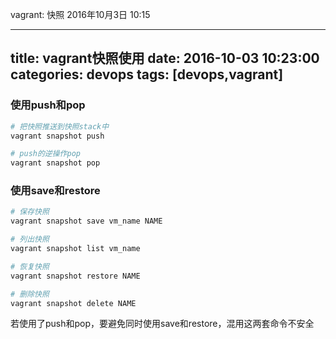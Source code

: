 vagrant: 快照
2016年10月3日
10:15

---
title: vagrant快照使用
date: 2016-10-03 10:23:00
categories: devops
tags: [devops,vagrant]
---
### 使用push和pop
``` bash
# 把快照推送到快照stack中
vagrant snapshot push

# push的逆操作pop
vagrant snapshot pop
```

### 使用save和restore
<!--more-->

``` bash
# 保存快照
vagrant snapshot save vm_name NAME

# 列出快照
vagrant snapshot list vm_name

# 恢复快照
vagrant snapshot restore NAME

# 删除快照
vagrant snapshot delete NAME
```

若使用了push和pop，要避免同时使用save和restore，混用这两套命令不安全
